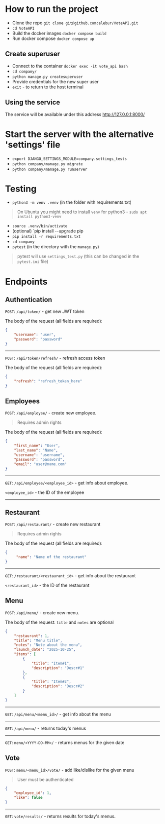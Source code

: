 # How to run the project
* Clone the repo `git clone git@github.com:elebur/VoteAPI.git`
* `cd VoteAPI`
* Build the docker images `docker compose build`
* Run docker compose `docker compose up`

## Create superuser
* Connect to the container `docker exec -it vote_api bash`
* `cd company/`
* `python manage.py createsuperuser`
* Provide credentials for the new super user
* `exit` - to return to the host terminal


## Using the service
The service will be available under this address http://127.0.0.1:8000/

# Start the server with the alternative 'settings' file
* `export DJANGO_SETTINGS_MODULE=company.settings_tests`
* `python company/manage.py migrate`
* `python company/manage.py runserver`

# Testing
* `python3 -m venv .venv` (in the folder with requirements.txt)

>  On Ubuntu you might need to install `venv` for python3 - `sudo apt install python3-venv`

* `source .venv/bin/activate`
* (optional) `pip install --upgrade pip
* `pip install -r requirements.txt`
* `cd company`
* `pytest` (in the directory with the `manage.py`)

> pytest will use `settings_test.py` (this can be changed in the `pytest.ini` file)


# Endpoints
## Authentication

`POST`: `/api/token/` - get new JWT token

The body of the request (all fields are required):
```json
{
    "username": "user",
    "password": "password"
}
```
---

`POST`: `/api/token/refresh/` - refresh access token

The body of the request (all fields are required):
```json
{
    "refresh": "refresh_token_here"
}
```

## Employees
`POST`: `/api/employee/` - create new employee.
> Requires admin rights

The body of the request (all fields are required):
```json
{
    "first_name": "User",
    "last_name": "Name",
    "username": "username",
    "password": "password",
    "email": "user@name.com"
}
```
---

`GET`: `/api/employee/<employee_id>` - get info about employee.

`<employee_id>` - the ID of the employee

---

## Restaurant
`POST`: `/api/restaurant/` - create new restaurant
> Requires admin rights

The body of the request (all fields are required):
```json
{
     "name": "Name of the restaurant"
}
```
---

`GET`: `/restaurant/<restaurant_id>` - get info about the restaurant

`<restaurant_id>` - the ID of the restaurant

## Menu
`POST`: `/api/menu/` - create new menu.

The body of the request:
`title` and `notes` are optional
```json
{
    "restaurant": 1,
    "title": "Menu title",
    "notes": "Note about the menu",
    "launch_date": "2025-10-25",
    "items": [
        {
            "title": "Item#1",
            "description": "Descr#1"
        },
        {
            "title": "Item#2",
            "description": "Descr#2"
        }
    ]
}
```

---

`GET`: `/api/menu/<menu_id>/` - get info about the menu

---

`GET`: `/api/menu/` - returns today's menus

---
`GET`: `menu/<YYYY-DD-MM>/` - returns menus for the given date

## Vote
`POST`: `menu/<menu_id>/vote/` - add like/dislike for the given menu

> User must be authenticated

```json
{
    "employee_id": 1,
    "like": false
}
```

---
`GET`: `vote/results/` - returns results for today's menus.